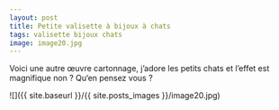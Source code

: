 ```yaml
---
layout: post
title: Petite valisette à bijoux à chats
tags: valisette bijoux chats
image: image20.jpg
---
```

Voici une autre œuvre cartonnage, j’adore les petits chats et l’effet est magnifique non ? Qu‘en pensez vous ?

![]({{ site.baseurl }}/{{ site.posts_images }}/image20.jpg)


